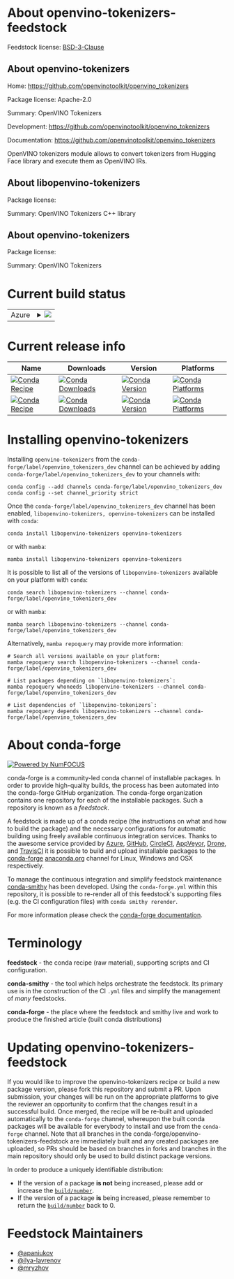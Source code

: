 About openvino-tokenizers-feedstock
===================================

Feedstock license: [BSD-3-Clause](https://github.com/conda-forge/openvino-tokenizers-feedstock/blob/main/LICENSE.txt)


About openvino-tokenizers
-------------------------

Home: https://github.com/openvinotoolkit/openvino_tokenizers

Package license: Apache-2.0

Summary: OpenVINO Tokenizers

Development: https://github.com/openvinotoolkit/openvino_tokenizers

Documentation: https://github.com/openvinotoolkit/openvino_tokenizers

OpenVINO tokenizers module allows to convert tokenizers from Hugging Face library and execute
them as OpenVINO IRs.


About libopenvino-tokenizers
----------------------------



Package license: 

Summary: OpenVINO Tokenizers C++ library

About openvino-tokenizers
-------------------------



Package license: 

Summary: OpenVINO Tokenizers

Current build status
====================


<table>
    
  <tr>
    <td>Azure</td>
    <td>
      <details>
        <summary>
          <a href="https://dev.azure.com/conda-forge/feedstock-builds/_build/latest?definitionId=21057&branchName=main">
            <img src="https://dev.azure.com/conda-forge/feedstock-builds/_apis/build/status/openvino-tokenizers-feedstock?branchName=main">
          </a>
        </summary>
        <table>
          <thead><tr><th>Variant</th><th>Status</th></tr></thead>
          <tbody><tr>
              <td>linux_64</td>
              <td>
                <a href="https://dev.azure.com/conda-forge/feedstock-builds/_build/latest?definitionId=21057&branchName=main">
                  <img src="https://dev.azure.com/conda-forge/feedstock-builds/_apis/build/status/openvino-tokenizers-feedstock?branchName=main&jobName=linux&configuration=linux%20linux_64_" alt="variant">
                </a>
              </td>
            </tr><tr>
              <td>linux_aarch64</td>
              <td>
                <a href="https://dev.azure.com/conda-forge/feedstock-builds/_build/latest?definitionId=21057&branchName=main">
                  <img src="https://dev.azure.com/conda-forge/feedstock-builds/_apis/build/status/openvino-tokenizers-feedstock?branchName=main&jobName=linux&configuration=linux%20linux_aarch64_" alt="variant">
                </a>
              </td>
            </tr><tr>
              <td>osx_64</td>
              <td>
                <a href="https://dev.azure.com/conda-forge/feedstock-builds/_build/latest?definitionId=21057&branchName=main">
                  <img src="https://dev.azure.com/conda-forge/feedstock-builds/_apis/build/status/openvino-tokenizers-feedstock?branchName=main&jobName=osx&configuration=osx%20osx_64_" alt="variant">
                </a>
              </td>
            </tr><tr>
              <td>osx_arm64</td>
              <td>
                <a href="https://dev.azure.com/conda-forge/feedstock-builds/_build/latest?definitionId=21057&branchName=main">
                  <img src="https://dev.azure.com/conda-forge/feedstock-builds/_apis/build/status/openvino-tokenizers-feedstock?branchName=main&jobName=osx&configuration=osx%20osx_arm64_" alt="variant">
                </a>
              </td>
            </tr><tr>
              <td>win_64</td>
              <td>
                <a href="https://dev.azure.com/conda-forge/feedstock-builds/_build/latest?definitionId=21057&branchName=main">
                  <img src="https://dev.azure.com/conda-forge/feedstock-builds/_apis/build/status/openvino-tokenizers-feedstock?branchName=main&jobName=win&configuration=win%20win_64_" alt="variant">
                </a>
              </td>
            </tr>
          </tbody>
        </table>
      </details>
    </td>
  </tr>
</table>

Current release info
====================

| Name | Downloads | Version | Platforms |
| --- | --- | --- | --- |
| [![Conda Recipe](https://img.shields.io/badge/recipe-libopenvino--tokenizers-green.svg)](https://anaconda.org/conda-forge/libopenvino-tokenizers) | [![Conda Downloads](https://img.shields.io/conda/dn/conda-forge/libopenvino-tokenizers.svg)](https://anaconda.org/conda-forge/libopenvino-tokenizers) | [![Conda Version](https://img.shields.io/conda/vn/conda-forge/libopenvino-tokenizers.svg)](https://anaconda.org/conda-forge/libopenvino-tokenizers) | [![Conda Platforms](https://img.shields.io/conda/pn/conda-forge/libopenvino-tokenizers.svg)](https://anaconda.org/conda-forge/libopenvino-tokenizers) |
| [![Conda Recipe](https://img.shields.io/badge/recipe-openvino--tokenizers-green.svg)](https://anaconda.org/conda-forge/openvino-tokenizers) | [![Conda Downloads](https://img.shields.io/conda/dn/conda-forge/openvino-tokenizers.svg)](https://anaconda.org/conda-forge/openvino-tokenizers) | [![Conda Version](https://img.shields.io/conda/vn/conda-forge/openvino-tokenizers.svg)](https://anaconda.org/conda-forge/openvino-tokenizers) | [![Conda Platforms](https://img.shields.io/conda/pn/conda-forge/openvino-tokenizers.svg)](https://anaconda.org/conda-forge/openvino-tokenizers) |

Installing openvino-tokenizers
==============================

Installing `openvino-tokenizers` from the `conda-forge/label/openvino_tokenizers_dev` channel can be achieved by adding `conda-forge/label/openvino_tokenizers_dev` to your channels with:

```
conda config --add channels conda-forge/label/openvino_tokenizers_dev
conda config --set channel_priority strict
```

Once the `conda-forge/label/openvino_tokenizers_dev` channel has been enabled, `libopenvino-tokenizers, openvino-tokenizers` can be installed with `conda`:

```
conda install libopenvino-tokenizers openvino-tokenizers
```

or with `mamba`:

```
mamba install libopenvino-tokenizers openvino-tokenizers
```

It is possible to list all of the versions of `libopenvino-tokenizers` available on your platform with `conda`:

```
conda search libopenvino-tokenizers --channel conda-forge/label/openvino_tokenizers_dev
```

or with `mamba`:

```
mamba search libopenvino-tokenizers --channel conda-forge/label/openvino_tokenizers_dev
```

Alternatively, `mamba repoquery` may provide more information:

```
# Search all versions available on your platform:
mamba repoquery search libopenvino-tokenizers --channel conda-forge/label/openvino_tokenizers_dev

# List packages depending on `libopenvino-tokenizers`:
mamba repoquery whoneeds libopenvino-tokenizers --channel conda-forge/label/openvino_tokenizers_dev

# List dependencies of `libopenvino-tokenizers`:
mamba repoquery depends libopenvino-tokenizers --channel conda-forge/label/openvino_tokenizers_dev
```


About conda-forge
=================

[![Powered by
NumFOCUS](https://img.shields.io/badge/powered%20by-NumFOCUS-orange.svg?style=flat&colorA=E1523D&colorB=007D8A)](https://numfocus.org)

conda-forge is a community-led conda channel of installable packages.
In order to provide high-quality builds, the process has been automated into the
conda-forge GitHub organization. The conda-forge organization contains one repository
for each of the installable packages. Such a repository is known as a *feedstock*.

A feedstock is made up of a conda recipe (the instructions on what and how to build
the package) and the necessary configurations for automatic building using freely
available continuous integration services. Thanks to the awesome service provided by
[Azure](https://azure.microsoft.com/en-us/services/devops/), [GitHub](https://github.com/),
[CircleCI](https://circleci.com/), [AppVeyor](https://www.appveyor.com/),
[Drone](https://cloud.drone.io/welcome), and [TravisCI](https://travis-ci.com/)
it is possible to build and upload installable packages to the
[conda-forge](https://anaconda.org/conda-forge) [anaconda.org](https://anaconda.org/)
channel for Linux, Windows and OSX respectively.

To manage the continuous integration and simplify feedstock maintenance
[conda-smithy](https://github.com/conda-forge/conda-smithy) has been developed.
Using the ``conda-forge.yml`` within this repository, it is possible to re-render all of
this feedstock's supporting files (e.g. the CI configuration files) with ``conda smithy rerender``.

For more information please check the [conda-forge documentation](https://conda-forge.org/docs/).

Terminology
===========

**feedstock** - the conda recipe (raw material), supporting scripts and CI configuration.

**conda-smithy** - the tool which helps orchestrate the feedstock.
                   Its primary use is in the construction of the CI ``.yml`` files
                   and simplify the management of *many* feedstocks.

**conda-forge** - the place where the feedstock and smithy live and work to
                  produce the finished article (built conda distributions)


Updating openvino-tokenizers-feedstock
======================================

If you would like to improve the openvino-tokenizers recipe or build a new
package version, please fork this repository and submit a PR. Upon submission,
your changes will be run on the appropriate platforms to give the reviewer an
opportunity to confirm that the changes result in a successful build. Once
merged, the recipe will be re-built and uploaded automatically to the
`conda-forge` channel, whereupon the built conda packages will be available for
everybody to install and use from the `conda-forge` channel.
Note that all branches in the conda-forge/openvino-tokenizers-feedstock are
immediately built and any created packages are uploaded, so PRs should be based
on branches in forks and branches in the main repository should only be used to
build distinct package versions.

In order to produce a uniquely identifiable distribution:
 * If the version of a package **is not** being increased, please add or increase
   the [``build/number``](https://docs.conda.io/projects/conda-build/en/latest/resources/define-metadata.html#build-number-and-string).
 * If the version of a package **is** being increased, please remember to return
   the [``build/number``](https://docs.conda.io/projects/conda-build/en/latest/resources/define-metadata.html#build-number-and-string)
   back to 0.

Feedstock Maintainers
=====================

* [@apaniukov](https://github.com/apaniukov/)
* [@ilya-lavrenov](https://github.com/ilya-lavrenov/)
* [@mryzhov](https://github.com/mryzhov/)

